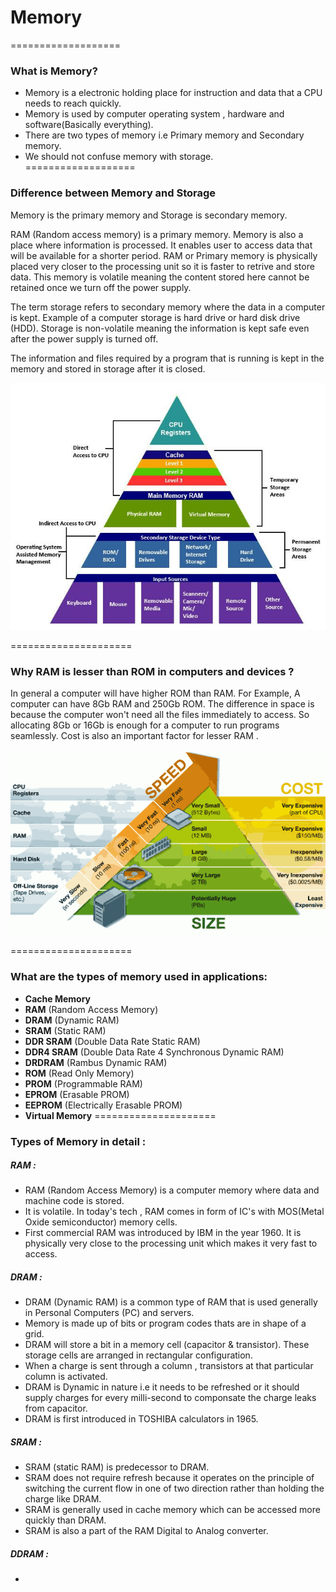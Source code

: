 # **Memory**
===================
### What is Memory? 

- Memory is a electronic holding place for instruction and data that a CPU needs to reach quickly. 
- Memory is used by computer operating system , hardware and software(Basically everything). 
- There are two types of memory i.e Primary memory and Secondary memory.  
- We should not confuse memory with storage.
===================
### Difference between Memory and Storage

Memory is the primary memory and Storage is secondary memory. 

RAM (Random access memory) is a primary memory. Memory is also a place where information is processed. It enables user to access data that will be available for a shorter period. RAM or Primary memory is physically placed very closer to the processing unit so it is faster to retrive and store data. This memory is volatile meaning the content stored here cannot be retained once we turn off the power supply. 

The term storage refers to secondary memory where the data in a computer is kept. Example of a computer storage is hard drive or hard disk drive (HDD). Storage is non-volatile meaning the information is kept safe even after the power supply is turned off. 

The information and files required by a program that is running is kept in the memory and stored in storage after it is closed.

![Memory Architecture](../data/Memory1.jpg)

=====================
### Why RAM is lesser than ROM in computers and devices ? 

In general a computer will have higher ROM than RAM. For Example, A computer can have 8Gb RAM and 250Gb ROM. The difference in space is because the computer won't need all the files immediately to access. So allocating 8Gb or 16Gb is enough for a computer to run programs seamlessly. Cost is also an important factor for lesser RAM . 

![Cost and speed](../data/Memory2.png)

=====================
### What are the types of memory used in applications: 

- **Cache Memory**
- **RAM**         (Random Access Memory)
- **DRAM**        (Dynamic RAM)
- **SRAM**        (Static RAM)
- **DDR SRAM**    (Double Data Rate Static RAM)
- **DDR4 SRAM**   (Double Data Rate 4 Synchronous Dynamic RAM)
- **DRDRAM**      (Rambus Dynamic RAM)
- **ROM**         (Read Only Memory)
- **PROM**        (Programmable RAM)
- **EPROM**       (Erasable PROM)
- **EEPROM**      (Electrically Erasable PROM)
- **Virtual Memory**
=====================
### Types of Memory in detail : 

##### RAM : 

- RAM (Random Access Memory) is a computer memory where data and machine code is stored. 
- It is volatile. In today's tech , RAM comes in form of IC's with MOS(Metal Oxide semiconductor) memory cells. 
- First commercial RAM was introduced by IBM in the year 1960. It is physically very close to the processing unit which makes it very fast to access. 

##### DRAM :

- DRAM (Dynamic RAM) is a common type of RAM that is used generally in Personal Computers (PC) and servers.
- Memory is made up of bits or program codes thats are in shape of a grid. 
- DRAM will store a bit in a memory cell (capacitor & transistor). These storage cells are arranged in rectangular configuration.
- When a charge is sent through a column , transistors at that particular column is activated.
- DRAM is Dynamic in nature i.e it needs to be refreshed or it should supply charges for every milli-second to componsate the charge leaks from capacitor. 
- DRAM is first introduced in TOSHIBA calculators in 1965. 

##### SRAM : 
- SRAM (static RAM) is predecessor to DRAM. 
- SRAM does not require refresh because it operates on the principle of switching the current flow in one of two direction rather than holding the charge like DRAM.
- SRAM is generally used in cache memory which can be accessed more quickly than DRAM.
- SRAM is also a part of the RAM Digital to Analog converter.

##### DDRAM : 
- 
